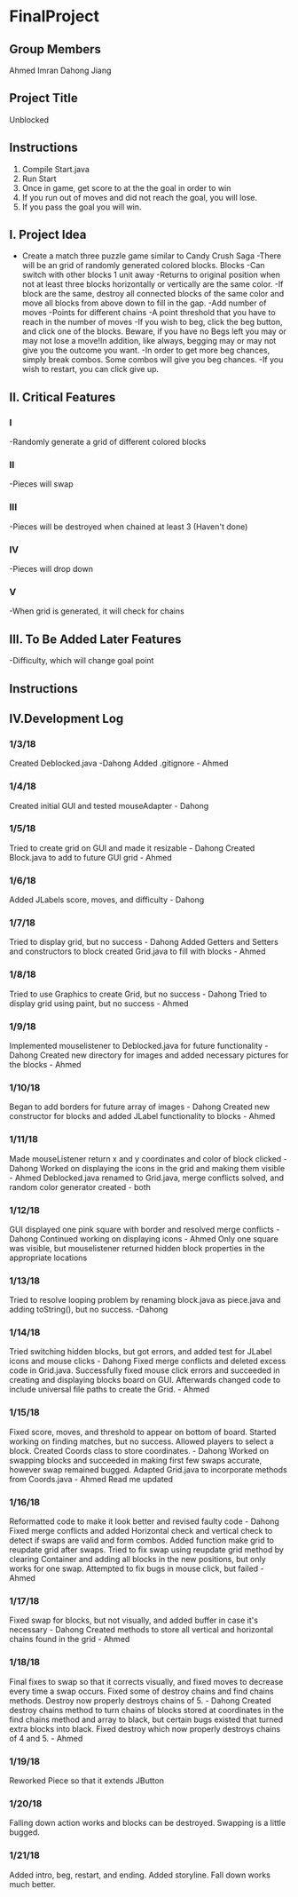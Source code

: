 # FinalProject
## Group Members
Ahmed Imran
Dahong Jiang

## Project Title
Unblocked

## Instructions
1. Compile Start.java
2. Run Start
3. Once in game, get score to at the the goal in order to win
4. If you run out of moves and did not reach the goal, you will lose.
5. If you pass the goal you will win.

## I. Project Idea
 - Create a match three puzzle game similar to Candy Crush Saga
-There will be an grid of randomly generated colored blocks.
Blocks 
-Can switch with other blocks 1 unit away
-Returns to original position when not at least three blocks horizontally or vertically are the same color.
-If block are the same, destroy all connected blocks of the same color and move all blocks from above down to fill in the gap.
-Add number of moves
-Points for different chains
-A point threshold that you have to reach in the number of moves
-If you wish to beg, click the beg button, and click one of the blocks. Beware, if you have no Begs left you may or may not lose a move!In addition, like always, begging may or may not give you the outcome you want.
-In order to get more beg chances, simply break combos. Some combos will give you beg chances.
-If you wish to restart, you can click give up.

## II. Critical Features

### I
-Randomly generate a grid of different colored blocks

### II 
-Pieces will swap

### III
-Pieces will be destroyed when chained at least 3 (Haven't done)

### IV
-Pieces will drop down

### V 
-When grid is generated, it will check for chains 

## III. To Be Added Later Features
-Difficulty, which will change goal point

## Instructions

## IV.Development Log
### 1/3/18
Created Deblocked.java -Dahong
Added .gitignore - Ahmed
### 1/4/18 
Created initial GUI and tested mouseAdapter - Dahong
### 1/5/18 
Tried to create grid on GUI and made it resizable - Dahong
Created Block.java to add to future GUI grid - Ahmed
### 1/6/18 
Added JLabels score, moves, and difficulty - Dahong
### 1/7/18 
Tried to display grid, but no success - Dahong
Added Getters and Setters and constructors to block created Grid.java to fill with blocks - Ahmed
### 1/8/18
Tried to use Graphics to create Grid, but no success - Dahong
Tried to display grid using paint, but no success - Ahmed
### 1/9/18
Implemented mouselistener to Deblocked.java for future functionality - Dahong
Created new directory for images and added necessary pictures for the blocks - Ahmed
### 1/10/18
Began to add borders for future array of images - Dahong
Created new constructor for blocks and added JLabel functionality to blocks - Ahmed
### 1/11/18
Made mouseListener return x and y coordinates and color of block clicked - Dahong
Worked on displaying the icons in the grid and making them visible - Ahmed
Deblocked.java renamed to Grid.java, merge conflicts solved, and random color generator created - both
### 1/12/18
GUI displayed one pink square with border and resolved merge conflicts - Dahong
Continued working on displaying icons - Ahmed
Only one square was visible, but mouselistener returned hidden block properties in the appropriate locations
### 1/13/18
Tried to resolve looping problem by renaming block.java as piece.java and adding toString(), but no success. -Dahong  
### 1/14/18
Tried switching hidden blocks, but got errors, and added test for JLabel icons and mouse clicks - Dahong
Fixed merge conflicts and deleted excess code in Grid.java. Successfully fixed mouse click errors and succeeded in creating and displaying blocks board on GUI. Afterwards changed code to include universal file paths to create the Grid. - Ahmed
### 1/15/18
Fixed score, moves, and threshold to appear on bottom of board. Started working on finding matches, but no success. Allowed players to select a block. Created Coords class to store coordinates. - Dahong
Worked on swapping blocks and succeeded in making first few swaps accurate, however swap remained bugged. Adapted Grid.java to incorporate methods from Coords.java - Ahmed
Read me updated
### 1/16/18
Reformatted code to make it look better and revised faulty code - Dahong
Fixed merge conflicts and added Horizontal check and vertical check to detect if swaps are valid and form combos. Added function make grid to reupdate grid after swaps. Tried to fix swap using reupdate grid method by clearing Container and adding all blocks in the new positions, but only works for one swap. Attempted to fix bugs in mouse click, but failed - Ahmed
### 1/17/18
Fixed swap for blocks, but not visually, and added buffer in case it's necessary - Dahong
Created methods to store all vertical and horizontal chains found in the grid - Ahmed
### 1/18/18
Final fixes to swap so that it corrects visually, and fixed moves to decrease every time a swap occurs. Fixed some of destroy chains and find chains methods. Destroy now properly destroys chains of 5. - Dahong
Created destroy chains method to turn chains of blocks stored at coordinates in the find chains method and array to black, but certain bugs existed that turned extra blocks into black. Fixed destroy which now properly destroys chains of 4 and 5. - Ahmed 
### 1/19/18
Reworked Piece so that it extends JButton
### 1/20/18
Falling down action works and blocks can be destroyed. Swapping is a little bugged.
### 1/21/18
Added intro, beg, restart, and ending. Added storyline. Fall down works much better.
